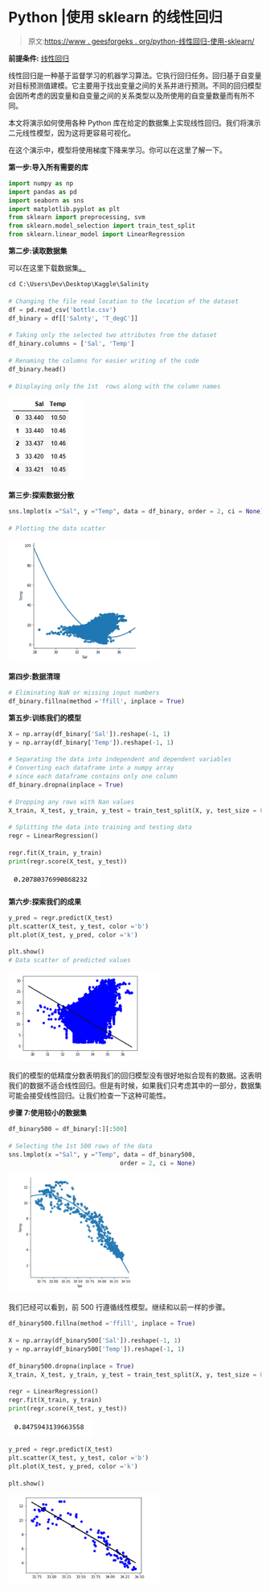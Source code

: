 # Python |使用 sklearn 的线性回归

> 原文:[https://www . geesforgeks . org/python-线性回归-使用-sklearn/](https://www.geeksforgeeks.org/python-linear-regression-using-sklearn/)

**前提条件:** [线性回归](https://www.geeksforgeeks.org/ml-linear-regression/)

线性回归是一种基于监督学习的机器学习算法。它执行回归任务。回归基于自变量对目标预测值建模。它主要用于找出变量之间的关系并进行预测。不同的回归模型会因所考虑的因变量和自变量之间的关系类型以及所使用的自变量数量而有所不同。

本文将演示如何使用各种 Python 库在给定的数据集上实现线性回归。我们将演示二元线性模型，因为这将更容易可视化。

在这个演示中，模型将使用梯度下降来学习。你可以在这里了解一下。

**第一步:导入所有需要的库**

```py
import numpy as np
import pandas as pd
import seaborn as sns
import matplotlib.pyplot as plt
from sklearn import preprocessing, svm
from sklearn.model_selection import train_test_split
from sklearn.linear_model import LinearRegression
```

**第二步:读取数据集**

可以在这里下载数据集[。](https://www.kaggle.com/sohier/calcofi)

```py
cd C:\Users\Dev\Desktop\Kaggle\Salinity

# Changing the file read location to the location of the dataset
df = pd.read_csv('bottle.csv')
df_binary = df[['Salnty', 'T_degC']]

# Taking only the selected two attributes from the dataset
df_binary.columns = ['Sal', 'Temp']

# Renaming the columns for easier writing of the code
df_binary.head()

# Displaying only the 1st  rows along with the column names
```

![](img/8a2d80a5b5823dc165c0764223908b47.png)

**第三步:探索数据分散**

```py
sns.lmplot(x ="Sal", y ="Temp", data = df_binary, order = 2, ci = None)

# Plotting the data scatter
```

![](img/c9d304ab60dcdf47908680cebf34fd92.png)

**第四步:数据清理**

```py
# Eliminating NaN or missing input numbers
df_binary.fillna(method ='ffill', inplace = True)
```

**第五步:训练我们的模型**

```py
X = np.array(df_binary['Sal']).reshape(-1, 1)
y = np.array(df_binary['Temp']).reshape(-1, 1)

# Separating the data into independent and dependent variables
# Converting each dataframe into a numpy array 
# since each dataframe contains only one column
df_binary.dropna(inplace = True)

# Dropping any rows with Nan values
X_train, X_test, y_train, y_test = train_test_split(X, y, test_size = 0.25)

# Splitting the data into training and testing data
regr = LinearRegression()

regr.fit(X_train, y_train)
print(regr.score(X_test, y_test))
```

![](img/1a2cbfb45e78ef0b967010c540a45c84.png)

**第六步:探索我们的成果**

```py
y_pred = regr.predict(X_test)
plt.scatter(X_test, y_test, color ='b')
plt.plot(X_test, y_pred, color ='k')

plt.show()
# Data scatter of predicted values
```

![](img/f856d713fa6128d72598edf42176c25d.png)

我们的模型的低精度分数表明我们的回归模型没有很好地拟合现有的数据。这表明我们的数据不适合线性回归。但是有时候，如果我们只考虑其中的一部分，数据集可能会接受线性回归。让我们检查一下这种可能性。

**步骤 7:使用较小的数据集**

```py
df_binary500 = df_binary[:][:500]

# Selecting the 1st 500 rows of the data
sns.lmplot(x ="Sal", y ="Temp", data = df_binary500,
                               order = 2, ci = None)
```

![](img/e3a46eb66a7dfbdc5f2dd24bc57d069f.png)

我们已经可以看到，前 500 行遵循线性模型。继续和以前一样的步骤。

```py
df_binary500.fillna(method ='ffill', inplace = True)

X = np.array(df_binary500['Sal']).reshape(-1, 1)
y = np.array(df_binary500['Temp']).reshape(-1, 1)

df_binary500.dropna(inplace = True)
X_train, X_test, y_train, y_test = train_test_split(X, y, test_size = 0.25)

regr = LinearRegression()
regr.fit(X_train, y_train)
print(regr.score(X_test, y_test))
```

![](img/18e632576d2da6e271a7c5c913fb7c24.png)

```py
y_pred = regr.predict(X_test)
plt.scatter(X_test, y_test, color ='b')
plt.plot(X_test, y_pred, color ='k')

plt.show()
```

![](img/7618e84742eff335c00b81fe102fb92e.png)